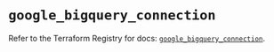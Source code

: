 # `google_bigquery_connection`

Refer to the Terraform Registry for docs: [`google_bigquery_connection`](https://registry.terraform.io/providers/hashicorp/google-beta/6.45.0/docs/resources/google_bigquery_connection).
